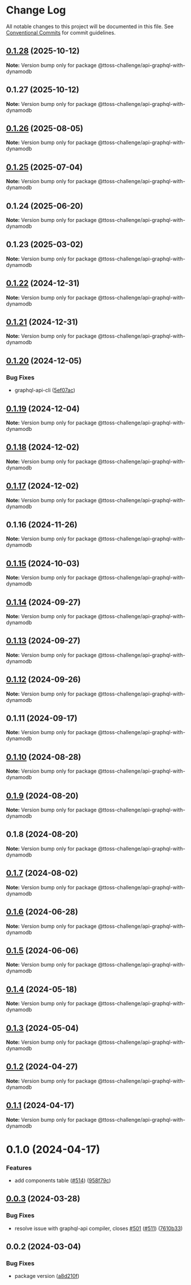 # Change Log

All notable changes to this project will be documented in this file.
See [Conventional Commits](https://conventionalcommits.org) for commit guidelines.

## [0.1.28](https://github.com/ttoss/ttoss/compare/@ttoss-challenge/api-graphql-with-dynamodb@0.1.27...@ttoss-challenge/api-graphql-with-dynamodb@0.1.28) (2025-10-12)

**Note:** Version bump only for package @ttoss-challenge/api-graphql-with-dynamodb

## 0.1.27 (2025-10-12)

**Note:** Version bump only for package @ttoss-challenge/api-graphql-with-dynamodb

## [0.1.26](https://github.com/ttoss/ttoss/compare/@ttoss-challenge/api-graphql-with-dynamodb@0.1.25...@ttoss-challenge/api-graphql-with-dynamodb@0.1.26) (2025-08-05)

**Note:** Version bump only for package @ttoss-challenge/api-graphql-with-dynamodb

## [0.1.25](https://github.com/ttoss/ttoss/compare/@ttoss-challenge/api-graphql-with-dynamodb@0.1.24...@ttoss-challenge/api-graphql-with-dynamodb@0.1.25) (2025-07-04)

**Note:** Version bump only for package @ttoss-challenge/api-graphql-with-dynamodb

## 0.1.24 (2025-06-20)

**Note:** Version bump only for package @ttoss-challenge/api-graphql-with-dynamodb

## 0.1.23 (2025-03-02)

**Note:** Version bump only for package @ttoss-challenge/api-graphql-with-dynamodb

## [0.1.22](https://github.com/ttoss/ttoss/compare/@ttoss-challenge/api-graphql-with-dynamodb@0.1.21...@ttoss-challenge/api-graphql-with-dynamodb@0.1.22) (2024-12-31)

**Note:** Version bump only for package @ttoss-challenge/api-graphql-with-dynamodb

## [0.1.21](https://github.com/ttoss/ttoss/compare/@ttoss-challenge/api-graphql-with-dynamodb@0.1.20...@ttoss-challenge/api-graphql-with-dynamodb@0.1.21) (2024-12-31)

**Note:** Version bump only for package @ttoss-challenge/api-graphql-with-dynamodb

## [0.1.20](https://github.com/ttoss/ttoss/compare/@ttoss-challenge/api-graphql-with-dynamodb@0.1.19...@ttoss-challenge/api-graphql-with-dynamodb@0.1.20) (2024-12-05)

### Bug Fixes

- graphql-api-cli ([5ef07ac](https://github.com/ttoss/ttoss/commit/5ef07ac906ff100f88471fcf935efbd901132c03))

## [0.1.19](https://github.com/ttoss/ttoss/compare/@ttoss-challenge/api-graphql-with-dynamodb@0.1.18...@ttoss-challenge/api-graphql-with-dynamodb@0.1.19) (2024-12-04)

**Note:** Version bump only for package @ttoss-challenge/api-graphql-with-dynamodb

## [0.1.18](https://github.com/ttoss/ttoss/compare/@ttoss-challenge/api-graphql-with-dynamodb@0.1.17...@ttoss-challenge/api-graphql-with-dynamodb@0.1.18) (2024-12-02)

**Note:** Version bump only for package @ttoss-challenge/api-graphql-with-dynamodb

## [0.1.17](https://github.com/ttoss/ttoss/compare/@ttoss-challenge/api-graphql-with-dynamodb@0.1.16...@ttoss-challenge/api-graphql-with-dynamodb@0.1.17) (2024-12-02)

**Note:** Version bump only for package @ttoss-challenge/api-graphql-with-dynamodb

## 0.1.16 (2024-11-26)

**Note:** Version bump only for package @ttoss-challenge/api-graphql-with-dynamodb

## [0.1.15](https://github.com/ttoss/ttoss/compare/@ttoss-challenge/api-graphql-with-dynamodb@0.1.14...@ttoss-challenge/api-graphql-with-dynamodb@0.1.15) (2024-10-03)

**Note:** Version bump only for package @ttoss-challenge/api-graphql-with-dynamodb

## [0.1.14](https://github.com/ttoss/ttoss/compare/@ttoss-challenge/api-graphql-with-dynamodb@0.1.13...@ttoss-challenge/api-graphql-with-dynamodb@0.1.14) (2024-09-27)

**Note:** Version bump only for package @ttoss-challenge/api-graphql-with-dynamodb

## [0.1.13](https://github.com/ttoss/ttoss/compare/@ttoss-challenge/api-graphql-with-dynamodb@0.1.12...@ttoss-challenge/api-graphql-with-dynamodb@0.1.13) (2024-09-27)

**Note:** Version bump only for package @ttoss-challenge/api-graphql-with-dynamodb

## [0.1.12](https://github.com/ttoss/ttoss/compare/@ttoss-challenge/api-graphql-with-dynamodb@0.1.11...@ttoss-challenge/api-graphql-with-dynamodb@0.1.12) (2024-09-26)

**Note:** Version bump only for package @ttoss-challenge/api-graphql-with-dynamodb

## 0.1.11 (2024-09-17)

**Note:** Version bump only for package @ttoss-challenge/api-graphql-with-dynamodb

## [0.1.10](https://github.com/ttoss/ttoss/compare/@ttoss-challenge/api-graphql-with-dynamodb@0.1.9...@ttoss-challenge/api-graphql-with-dynamodb@0.1.10) (2024-08-28)

**Note:** Version bump only for package @ttoss-challenge/api-graphql-with-dynamodb

## [0.1.9](https://github.com/ttoss/ttoss/compare/@ttoss-challenge/api-graphql-with-dynamodb@0.1.8...@ttoss-challenge/api-graphql-with-dynamodb@0.1.9) (2024-08-20)

**Note:** Version bump only for package @ttoss-challenge/api-graphql-with-dynamodb

## 0.1.8 (2024-08-20)

**Note:** Version bump only for package @ttoss-challenge/api-graphql-with-dynamodb

## [0.1.7](https://github.com/ttoss/ttoss/compare/@ttoss-challenge/api-graphql-with-dynamodb@0.1.6...@ttoss-challenge/api-graphql-with-dynamodb@0.1.7) (2024-08-02)

**Note:** Version bump only for package @ttoss-challenge/api-graphql-with-dynamodb

## [0.1.6](https://github.com/ttoss/ttoss/compare/@ttoss-challenge/api-graphql-with-dynamodb@0.1.5...@ttoss-challenge/api-graphql-with-dynamodb@0.1.6) (2024-06-28)

**Note:** Version bump only for package @ttoss-challenge/api-graphql-with-dynamodb

## [0.1.5](https://github.com/ttoss/ttoss/compare/@ttoss-challenge/api-graphql-with-dynamodb@0.1.4...@ttoss-challenge/api-graphql-with-dynamodb@0.1.5) (2024-06-06)

**Note:** Version bump only for package @ttoss-challenge/api-graphql-with-dynamodb

## [0.1.4](https://github.com/ttoss/ttoss/compare/@ttoss-challenge/api-graphql-with-dynamodb@0.1.3...@ttoss-challenge/api-graphql-with-dynamodb@0.1.4) (2024-05-18)

**Note:** Version bump only for package @ttoss-challenge/api-graphql-with-dynamodb

## [0.1.3](https://github.com/ttoss/ttoss/compare/@ttoss-challenge/api-graphql-with-dynamodb@0.1.2...@ttoss-challenge/api-graphql-with-dynamodb@0.1.3) (2024-05-04)

**Note:** Version bump only for package @ttoss-challenge/api-graphql-with-dynamodb

## [0.1.2](https://github.com/ttoss/ttoss/compare/@ttoss-challenge/api-graphql-with-dynamodb@0.1.1...@ttoss-challenge/api-graphql-with-dynamodb@0.1.2) (2024-04-27)

**Note:** Version bump only for package @ttoss-challenge/api-graphql-with-dynamodb

## [0.1.1](https://github.com/ttoss/ttoss/compare/@ttoss-challenge/api-graphql-with-dynamodb@0.1.0...@ttoss-challenge/api-graphql-with-dynamodb@0.1.1) (2024-04-17)

**Note:** Version bump only for package @ttoss-challenge/api-graphql-with-dynamodb

# 0.1.0 (2024-04-17)

### Features

- add components table ([#514](https://github.com/ttoss/ttoss/issues/514)) ([958f79c](https://github.com/ttoss/ttoss/commit/958f79c6ee7301b6c7b3671f7c846a1f6a2c7b03))

## [0.0.3](https://github.com/ttoss/ttoss/compare/@ttoss-challenge/api-graphql-with-dynamodb@0.0.2...@ttoss-challenge/api-graphql-with-dynamodb@0.0.3) (2024-03-28)

### Bug Fixes

- resolve issue with graphql-api compiler, closes [#501](https://github.com/ttoss/ttoss/issues/501) ([#511](https://github.com/ttoss/ttoss/issues/511)) ([7610b33](https://github.com/ttoss/ttoss/commit/7610b332b18903c8d6df4845cfc855afef4a6b05))

## 0.0.2 (2024-03-04)

### Bug Fixes

- package version ([a8d210f](https://github.com/ttoss/ttoss/commit/a8d210f13bb82501e31c58002749ee270cd37e65))
